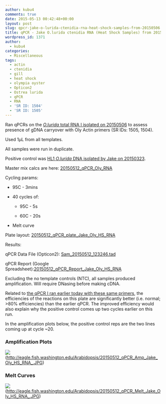 ```yaml
---
author: kubu4
comments: true
date: 2015-05-13 00:42:48+00:00
layout: post
slug: qpcr-jake-o-lurida-ctenidia-rna-heat-shock-samples-from-20150506
title: qPCR - Jake O.lurida ctenidia RNA (Heat Shock Samples) from 20150506
wordpress_id: 1371
author:
  - kubu4
categories:
  - Miscellaneous
tags:
  - actin
  - ctenidia
  - gill
  - heat shock
  - olympia oyster
  - Opticon2
  - Ostrea lurida
  - qPCR
  - RNA
  - 'SR ID: 1504'
  - 'SR ID: 1505'
---
```


Ran qPCRs on the [_O.lurida_ total RNA I isolated on 20150506](https://robertslab.github.io/sams-notebook/2015/05/06/rna-isolation-jakes-o-lurida-ctenidia-1hr-heat-stress-from-20150422.html) to assess presence of gDNA carryover with Oly Actin primers (SR IDs: 1505, 1504).

Used 1μL from all templates.

All samples were run in duplicate.

Positive control was [HL1 _O.lurida_ DNA isolated by Jake on 20150323](https://heareresearch.blogspot.com/2015/03/3-23-2015-ezna-dna-isolation-with-seed.html).

Master mix calcs are here: [20150512_qPCR_Oly_RNA](https://docs.google.com/spreadsheets/d/1-jUGGyD56GcA_uk07TFUEh2R0Y2e6DxeEzqdByTccJE/edit?usp=sharing)

Cycling params:




    
  * 95C - 3mins

    
  * 40 cycles of:

    
    * 95C - 5s

    
    * 60C - 20s




    
  * Melt curve





Plate layout: [20150512_qPCR_plate_Jake_Oly_HS_RNA](https://docs.google.com/spreadsheets/d/1y-UxIdNQp_27qVvgZztf8pmxg_NBADD6SgPMkEKtMSI/edit?usp=sharing)



Results:

qPCR Data File (Opticon2): [Sam_20150512_123246.tad](https://eagle.fish.washington.edu/Arabidopsis/qPCR/Opticon/Sam_20150512_123246.tad)

qPCR Report (Google Spreadsheet):[20150512_qPCR_Report_Jake_Oly_HS_RNA](https://docs.google.com/spreadsheets/d/1CqfXuDfGfDf4N-T9ILctApAna-T6262TPUc1pA8KVtE/edit?usp=sharing)

Excluding the no template controls (NTC), all samples produced amplification. Will require DNasing before making cDNA.

Related to [the qPCR I ran earlier today with these same primers](https://robertslab.github.io/sams-notebook/2015/05/12/qpcr-jake-o-lurida-ctenidia-rna-control-samples-from-20150507.html), the efficiencies of the reactions on this plate are significantly better (i.e. normal; >80% efficiencies) than the earlier qPCR. The improved efficiency would also explain why the positive control comes up two cycles earlier on this run.

In the amplification plots below, the positive control reps are the two lines coming up at cycle ~20.





### Amplification Plots



![](https://eagle.fish.washington.edu/Arabidopsis/20150512_qPCR_Amp_Jake_Oly_HS_RNA_.JPG)(http://eagle.fish.washington.edu/Arabidopsis/20150512_qPCR_Amp_Jake_Oly_HS_RNA_.JPG)





### Melt Curves



![](https://eagle.fish.washington.edu/Arabidopsis/20150512_qPCR_Melt_Jake_Oly_HS_RNA_.JPG)(http://eagle.fish.washington.edu/Arabidopsis/20150512_qPCR_Melt_Jake_Oly_HS_RNA_.JPG)
